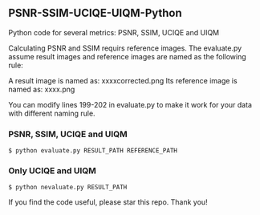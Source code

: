 ## PSNR-SSIM-UCIQE-UIQM-Python
Python code for several metrics: PSNR, SSIM, UCIQE and UIQM

Calculating PSNR and SSIM requirs reference images. The evaluate.py assume result images and reference images are named as the following rule:

A result image is named as: xxxxcorrected.png 
Its reference image is named as: xxxx.png

You can modify lines 199-202 in evaluate.py to make it work for your data with different naming rule.

### PSNR, SSIM, UCIQE and UIQM

    $ python evaluate.py RESULT_PATH REFERENCE_PATH

### Only UCIQE and UIQM

    $ python nevaluate.py RESULT_PATH

If you find the code useful, please star this repo. Thank you!

